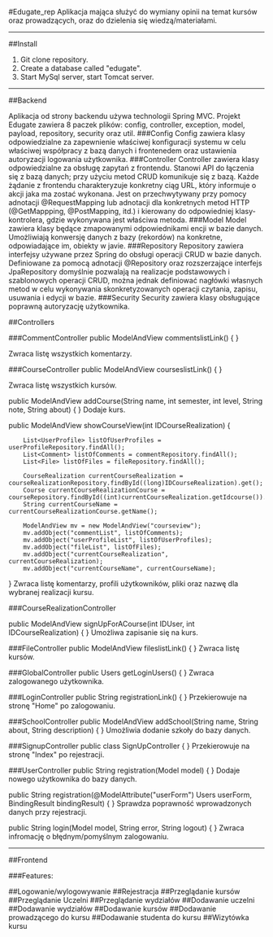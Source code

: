 #Edugate_rep
Aplikacja mająca służyć do wymiany opinii na temat kursów oraz prowadzących, oraz do dzielenia się wiedzą/materiałami.
___
##Install
1. Git clone repository.
2. Create a database called "edugate".
3. Start MySql server, start Tomcat server.
___
##Backend

Aplikacja od strony backendu używa technologii Spring MVC. Projekt Edugate zawiera 8 paczek plików: config, controller, exception, model, payload, repository, security oraz util.
###Config
Config zawiera klasy odpowiedzialne za zapewnienie właściwej konfiguracji systemu w celu właściwej współpracy z bazą danych i frontenedem oraz ustawienia autoryzacji logowania użytkownika.
###Controller
Controller zawiera klasy odpowiedzialne za obsługę zapytań z frontendu. Stanowi API do łączenia się z bazą danych; przy użyciu metod CRUD komunikuje się z bazą. Każde żądanie z frontendu charakteryzuje konkretny ciąg URL, który informuje o akcji jaka ma zostać wykonana. Jest on przechwytywany przy pomocy adnotacji @RequestMapping lub adnotacji dla konkretnych metod HTTP (@GetMappping, @PostMapping, itd.) i kierowany do odpowiedniej klasy-kontrolera, gdzie wykonywana jest właściwa metoda.
###Model
Model zawiera klasy będące zmapowanymi odpowiednikami encji w bazie danych. Umożliwiają konwersję danych z bazy (rekordów) na konkretne, odpowiadające im, obiekty w javie.
###Repository
Repository zawiera interfejsy używane przez Spring do obsługi operacji CRUD w bazie danych. Definiowane za pomocą adnotacji @Repository oraz rozszerzające interfejs JpaRepository domyślnie pozwalają na realizacje podstawowych i szablonowych operacji CRUD, można jednak definiować nagłówki własnych metod w celu wykonywania skonkretyzowanych operacji czytania, zapisu, usuwania i edycji w bazie.
###Security
Security zawiera klasy obsługujące poprawną autoryzację użytkownika.

##Controllers

###CommentController
public ModelAndView commentslistLink() {
}

Zwraca listę wszystkich komentarzy.

###CourseController
public ModelAndView courseslistLink() {
}

Zwraca listę wszystkich kursów.
	
public ModelAndView addCourse(String name, int semester, int level, String note, String about) {
}
Dodaje kurs.
	
public ModelAndView showCourseView(int IDCourseRealization) {

		List<UserProfile> listOfUserProfiles = userProfileRepository.findAll();
		List<Comment> listOfComments = commentRepository.findAll();
		List<File> listOfFiles = fileRepository.findAll();
		
		CourseRealization currentCourseRealization = courseRealizationRepository.findById((long)IDCourseRealization).get();
		Course currentCourseRealizationCourse = courseRepository.findById((int)currentCourseRealization.getIdcourse()).get();
		String currentCourseName = currentCourseRealizationCourse.getName();
		
		ModelAndView mv = new ModelAndView("courseview");
		mv.addObject("commentList", listOfComments);
		mv.addObject("userProfileList", listOfUserProfiles);
		mv.addObject("fileList", listOfFiles);
		mv.addObject("currentCourseRealization", currentCourseRealization);
		mv.addObject("currentCourseName", currentCourseName);
}
Zwraca listę komentarzy, profili użytkowników, pliki oraz nazwę dla wybranej realizacji kursu.

###CourseRealizationController

public ModelAndView signUpForACourse(int IDUser, int IDCourseRealization) {
}
Umożliwa zapisanie się na kurs.

###FileController
public ModelAndView fileslistLink() {
}
Zwraca listę kursów.

###GlobalController
public Users getLoginUsers() {
}
Zwraca zalogowanego użytkownika.

###LoginController
public String registrationLink() {
}
Przekierowuje na stronę "Home" po zalogowaniu.

###SchoolController
public ModelAndView addSchool(String name, String about, String description) {
}
Umożliwia dodanie szkoły do bazy danych.

###SignupController
public class SignUpController {
}
Przekierowuje na stronę "Index" po rejestracji.

###UserController
public String registration(Model model) {
}
Dodaje nowego użytkownika do bazy danych.


public String registration(@ModelAttribute("userForm") Users userForm, BindingResult bindingResult) {
}
Sprawdza poprawność wprowadzonych danych przy rejestracji.

public String login(Model model, String error, String logout) {
}
Zwraca infromację o błędnym/pomyślnym zalogowaniu.

___
##Frontend

###Features:

##Logowanie/wylogowywanie
##Rejestracja
##Przeglądanie kursów
##Przeglądanie Uczelni
##Przeglądanie wydziałów
##Dodawanie uczelni
##Dodawanie wydziałów
##Dodawanie kursów
##Dodawanie prowadzącego do kursu
##Dodawanie studenta do kursu
##Wizytówka kursu




